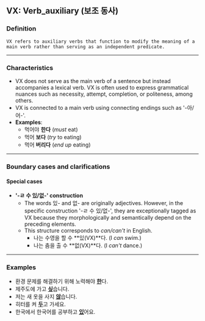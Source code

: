 ## VX: Verb_auxiliary (보조 동사)

### Definition
    VX refers to auxiliary verbs that function to modify the meaning of a main verb rather than serving as an independent predicate.  

---

### Characteristics
- VX does not serve as the main verb of a sentence but instead accompanies a lexical verb. VX is often used to express grammatical nuances such as necessity, attempt, completion, or politeness, among others.  
- VX is connected to a main verb using connecting endings such as '-아/어-'.
- **Examples**:  
  - 먹어야 **한다** (*must* eat)  
  - 먹어 **보다** (*try* to eating)  
  - 먹어 **버리다** (*end up* eating)  

---

### Boundary cases and clarifications  

#### Special cases  
- **'-ㄹ 수 있/없-' construction**  
  - The words 있- and 없- are originally adjectives. However, in the specific construction '-ㄹ 수 있/없-', they are exceptionally tagged as VX because they morphologically and semantically depend on the preceding elements.
  - This structure corresponds to *can/can't* in English.  
    - 나는 수영을 할 수 **있(VX)**다. (I *can* swim.)  
    - 나는 춤을 출 수 **없(VX)**다. (I *can't* dance.)  

---

### Examples  
- 환경 문제를 해결하기 위해 노력해야 <ins>**한**</ins>다.  
- 제주도에 가고 <ins>**싶**</ins>습니다.  
- 저는 새 옷을 사지 <ins>**않**</ins>습니다.  
- 히터를 켜 <ins>**두**</ins>고 가세요.  
- 한국에서 한국어를 공부하고 <ins>**있**</ins>어요.  
